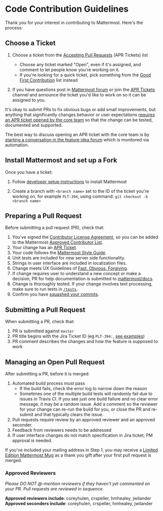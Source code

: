 # Code Contribution Guidelines

Thank you for your interest in contributing to Mattermost. Here's the process:  

## Choose a Ticket

1. Choose a ticket from the [Accepting Pull Requests](https://mattermost.atlassian.net/issues/?filter=10101) (APR Tickets) list
    - Choose any ticket marked "Open", even if it's assigned, and comment to let people know you're working on it. 
    - If you're looking for a quick ticket, pick something from the [Good First Contribution](https://mattermost.atlassian.net/issues/?filter=10206) list instead

2. If you have questions post in [Mattermost forum](http://forum.mattermost.org/) or join the [APR Tickets](https://pre-release.mattermost.com/core/channels/developers) channel and announce the ticket you'd like to work on so it can be assigned to you. 

It's okay to submit PRs to fix obvious bugs or add small improvements, but anything that significantly changes behavior or user expectations [requires an APR ticket opened by the core team](http://docs.mattermost.com/process/accepting-pull-request.html) so that the change can be tested, documented and supported. 

The best way to discuss opening an APR ticket with the core team is by [starting a conversation in the feature idea forum](http://www.mattermost.org/feature-requests/) which is monitored via automation.

## Install Mattermost and set up a Fork

Once you have a ticket: 

1. Follow [developer setup instructions](http://docs.mattermost.com/developer/developer-setup.html) to install Mattermost

2. Create a branch with `<branch name>` set to the ID of the ticket you're working on, for example `PLT-394`, using command: `git checkout -b <branch name>`

## Preparing a Pull Request 

Before submitting a pull request (PR), check that:  

1. You’ve signed the [Contributor License Agreement](http://www.mattermost.org/mattermost-contributor-agreement/), so you can be added to the Mattermost [Approved Contributor List](https://docs.google.com/spreadsheets/d/1NTCeG-iL_VS9bFqtmHSfwETo5f-8MQ7oMDE5IUYJi_Y/pubhtml?gid=0&single=true).  
2. Your change has an [APR Ticket](http://docs.mattermost.com/process/accepting-pull-request.html).
3. Your code follows the [Mattermost Style Guide](http://docs.mattermost.com/developer/style-guide.html).  
4. Unit tests are included for new server side functionality. 
5. Strings in user interface are included in localization files.
6. Change meets UX Guidelines of [Fast, Obvious, Forgiving](http://www.mattermost.org/design-principles/).
7. If change requires user to understand a new concept or make a decision, PR for help documentation is submitted to [mattermost/docs](https://github.com/mattermost/docs).
8. Change is thoroughly tested. If your change involves text processing, make sure to run tests in [`/tests`](https://github.com/mattermost/platform/tree/master/doc/developer/tests).
9. Confirm you have [squashed your commits](http://git-scm.com/book/en/v2/Git-Tools-Rewriting-History#Squashing-Commits).

## Submitting a Pull Request 

When submitting a PR, check that:  

1. PR is submitted against `master`  
2. PR title begins with the Jira Ticket ID (eg `PLT-394:`, [see examples](https://github.com/mattermost/platform/pulls?q=is%3Apr+is%3Aclosed))  
3. PR comment describes the changes and how the feature is supposed to work  

## Managing an Open Pull Request 

After submitting a PR, before it is merged:  

1. Automated build process must pass  
    - If the build fails, check the error log to narrow down the reason  
    - Sometimes one of the multiple build tests will randomly fail due to issues in Travis CI. If you see just one build failure and no clear error message, it may be a random issue. Add a comment so the reviewer for your change can re-run the build for you, or close the PR and re-submit and that typically clears the issue. 
2. Pull requests require review by an approved reviewer and an approved seconder.
3. Feedback from reviewers needs to be addressed 
3. If user interface changes do not match specification in Jira ticket, PM approval is needed.

If you've included your mailing address in Step 1, you may receive a [Limited Edition Mattermost Mug](https://forum.mattermost.org/t/limited-edition-mattermost-mugs/143) as a thank you gift after your first pull request is merged. 

### Approved Reviewers

_Please DO NOT @-mention reviewers if they haven't yet commented on your PR._
_Pull requests are reviewed in sequence._

**Approved reviewers include**: coreyhulen, crspeller, hmhealey, jwilander  
**Approved seconders include**: coreyhulen, crspeller, hmhealey, jwilander

